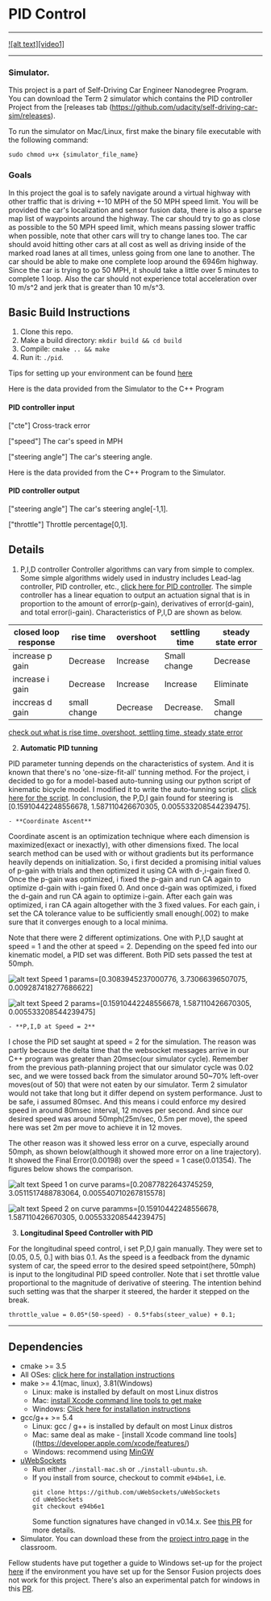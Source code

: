 # **PID Control**

[//]: # (Image References)

[image1]: ./data/speed1.png "auto-tunning at speed1"
[image2]: ./data/speed2.png "auto-tunning at speed2"
[image3]: ./data/speed1_curv.png "auto-tunning on curv at speed1"
[image4]: ./data/speed2_curv.png "auto-tunning on curv at speed2"

---

[![alt text][video1]](https://youtu.be/AJfq0BIkAko)

---

### Simulator.
This project is a part of Self-Driving Car Engineer Nanodegree Program. You can download the Term 2 simulator which contains the PID controller Project from the [releases tab (https://github.com/udacity/self-driving-car-sim/releases).  

To run the simulator on Mac/Linux, first make the binary file executable with the following command:
```shell
sudo chmod u+x {simulator_file_name}
```

### Goals
In this project the goal is to safely navigate around a virtual highway with other traffic that is driving +-10 MPH of the 50 MPH speed limit. You will be provided the car's localization and sensor fusion data, there is also a sparse map list of waypoints around the highway. The car should try to go as close as possible to the 50 MPH speed limit, which means passing slower traffic when possible, note that other cars will try to change lanes too. The car should avoid hitting other cars at all cost as well as driving inside of the marked road lanes at all times, unless going from one lane to another. The car should be able to make one complete loop around the 6946m highway. Since the car is trying to go 50 MPH, it should take a little over 5 minutes to complete 1 loop. Also the car should not experience total acceleration over 10 m/s^2 and jerk that is greater than 10 m/s^3.


## Basic Build Instructions

1. Clone this repo.
2. Make a build directory: `mkdir build && cd build`
3. Compile: `cmake .. && make`
4. Run it: `./pid`. 

Tips for setting up your environment can be found [here](https://classroom.udacity.com/nanodegrees/nd013/parts/40f38239-66b6-46ec-ae68-03afd8a601c8/modules/0949fca6-b379-42af-a919-ee50aa304e6a/lessons/f758c44c-5e40-4e01-93b5-1a82aa4e044f/concepts/23d376c7-0195-4276-bdf0-e02f1f3c665d)

Here is the data provided from the Simulator to the C++ Program

#### PID controller input

["cte"] Cross-track error

["speed"] The car's speed in MPH

["steering angle"] The car's steering angle.


Here is the data provided from the C++ Program to the Simulator.

#### PID controller output

["steering angle"] The car's steering angle[-1,1].

["throttle"] Throttle percentage[0,1].



## Details

1. P,I,D controller
Controller algorithms can vary from simple to complex. Some simple algorithms widely used in industry includes Lead-lag controller, PID controller, etc., [click here for PID controller](https://en.wikipedia.org/wiki/PID_controller). The simple controller has a linear equation to output an actuation signal that is in proportion to the amount of error(p-gain), derivatives of error(d-gain), and total error(i-gain). Characteristics of P,I,D are shown as below.

|closed loop response| rise time    | overshoot | settling time | steady state error |
|--------------------|--------------|-----------|---------------|--------------------|
|increase p gain     | Decrease     | Increase  | Small change  | Decrease           |
|increase i gain     | Decrease     | Increase  | Increase      | Eliminate          |
|inccreas d gain     | small change | Decrease  | Decrease.     | Small change       |

[check out what is rise time, overshoot, settling time, steady state error](https://ni.scene7.com/is/image/ni/12fbdcae1636?scl=1)


2. **Automatic PID tunning**

PID parameter tunning depends on the characteristics of system. And it is known that there's no 'one-size-fit-all' tunning method. For the project, i decided to go for a model-based auto-tunning using our python script of kinematic bicycle model. I modified it to write the auto-tunning script. [click here for the script](./PID_auto-tunning.ipynb). In conclusion, the P,D,I gain found for steering is [0.15910442248556678, 1.587110426670305, 0.005533208544239475].

    - **Coordinate Ascent**

Coordinate ascent is an optimization technique where each dimension is maximized(exact or inexactly), with other dimensions fixed. The local search method can be used with or without gradients but its performance heavily depends on initialization. 
So, i first decided a promising initial values of p-gain with trials and then optimized it using CA with d-,i-gain fixed 0. Once the p-gain was optimized, i fixed the p-gain and run CA again to optimize d-gain with i-gain fixed 0. And once d-gain was optimized, i fixed the d-gain and run CA again to optimize i-gain. After each gain was optimized, i ran CA again altogether with the 3 fixed values. For each gain, i set the CA tolerance value to be sufficiently small enough(.002) to make sure that it converges enough to a local minima.

Note that there were 2 different optimizations. One with P,I,D saught at speed = 1 and the other at speed = 2. Depending on the speed fed into our kinematic model, a PID set was different. Both PID sets passed the test at 50mph.

![alt text][image1]
Speed 1 params=[0.3083945237000776, 3.73066396507075, 0.009287418277686622]

![alt text][image2]
Speed 2 params=[0.15910442248556678, 1.587110426670305, 0.005533208544239475]


    - **P,I,D at Speed = 2**
    
I chose the PID set saught at speed = 2 for the simulation. The reason was partly because the delta time that the websocket messages arrive in our C++ program was greater than 20msec(our simulator cycle). Remember from the previous path-planning project that our simulator cycle was 0.02 sec, and we were tossed back from the simulator around 50~70% left-over moves(out of 50) that were not eaten by our simulator. Term 2 simulator would not take that long but it differ depend on system performance. Just to be safe, i assumed 80msec. And this means i could enforce my desired speed in around 80msec interval, 12 moves per second. And since our desired speed was around 50mph(25m/sec, 0.5m per move), the speed here was set 2m per move to achieve it in 12 moves.

The other reason was it showed less error on a curve, especially around 50mph, as shown below(although it showed more error on a line trajectory). It showed the Final Error(0.00198) over the speed = 1 case(0.01354). The figures below shows the comparison.

![alt text][image3]
Speed 1 on curve params=[0.20877822643745259, 3.0511517488783064, 0.005540710267815578]


![alt text][image4]
Speed 2 on curve paramms=[0.15910442248556678, 1.587110426670305, 0.005533208544239475]

3. **Longitudinal Speed Controller with PID**

For the longitudinal speed control, i set P,D,I gain manually. They were set to [0.05, 0.5, 0.] with bias 0.1. As the speed is a feedback from the dynamic system of car, the speed error to the desired speed setpoint(here, 50mph) is input to the longitudinal PID speed controller. Note that i set throttle value proportional to the magnitude of derivative of steering. The intention behind such setting was that the sharper it steered, the harder it stepped on the break.

```
throttle_value = 0.05*(50-speed) - 0.5*fabs(steer_value) + 0.1;
```
---

## Dependencies

* cmake >= 3.5
 * All OSes: [click here for installation instructions](https://cmake.org/install/)
* make >= 4.1(mac, linux), 3.81(Windows)
  * Linux: make is installed by default on most Linux distros
  * Mac: [install Xcode command line tools to get make](https://developer.apple.com/xcode/features/)
  * Windows: [Click here for installation instructions](http://gnuwin32.sourceforge.net/packages/make.htm)
* gcc/g++ >= 5.4
  * Linux: gcc / g++ is installed by default on most Linux distros
  * Mac: same deal as make - [install Xcode command line tools]((https://developer.apple.com/xcode/features/)
  * Windows: recommend using [MinGW](http://www.mingw.org/)
* [uWebSockets](https://github.com/uWebSockets/uWebSockets)
  * Run either `./install-mac.sh` or `./install-ubuntu.sh`.
  * If you install from source, checkout to commit `e94b6e1`, i.e.
    ```
    git clone https://github.com/uWebSockets/uWebSockets 
    cd uWebSockets
    git checkout e94b6e1
    ```
    Some function signatures have changed in v0.14.x. See [this PR](https://github.com/udacity/CarND-MPC-Project/pull/3) for more details.
* Simulator. You can download these from the [project intro page](https://github.com/udacity/self-driving-car-sim/releases) in the classroom.

Fellow students have put together a guide to Windows set-up for the project [here](https://s3-us-west-1.amazonaws.com/udacity-selfdrivingcar/files/Kidnapped_Vehicle_Windows_Setup.pdf) if the environment you have set up for the Sensor Fusion projects does not work for this project. There's also an experimental patch for windows in this [PR](https://github.com/udacity/CarND-PID-Control-Project/pull/3).
